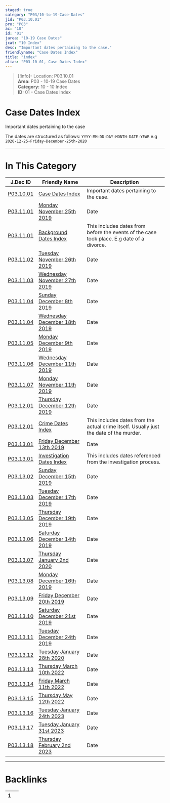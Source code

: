 ```yaml
---  
staged: true  
category: "P03/10-to-19-Case-Dates"  
jid: "P03.10.01"  
pro: "P03"  
ac: "10"  
id: "01"  
jarea: "10-19 Case Dates"  
jcat: "10 Index"  
desc: "Important dates pertaining to the case."  
friendlyname: "Case Dates Index"  
title: "index"  
alias: "P03-10-01, Case Dates Index"  
---  
```

>[!info]- Location: P03.10.01  
>**Area:** P03 - 10-19 Case Dates  
>**Category:** 10 - 10 Index  
>**ID:** 01 - Case Dates Index  
  
# Case Dates Index  
Important dates pertaining to the case  
  
The dates are structured as follows: `YYYY-MM-DD-DAY-MONTH-DATE-YEAR` e.g `2020-12-25-Friday-December-25th-2020`  
  
  
  
---  
# In This Category  
  
| J.Dec ID                                                                                                                       | Friendly Name                                                                                                                                     | Description                                                                               |  
| ------------------------------------------------------------------------------------------------------------------------------ | ------------------------------------------------------------------------------------------------------------------------------------------------- | ----------------------------------------------------------------------------------------- |  
| [P03.10.01](index.md#)                                                          | [Case Dates Index](index.md#)                                                                      | Important dates pertaining to the case.                                                   |  
| [P03.11.01](./11-Background-Dates/2019-11-25-Monday-November-25th-2019.md#)       | [Monday November 25th 2019](./11-Background-Dates/2019-11-25-Monday-November-25th-2019.md#)          | Date                                                                                      |  
| [P03.11.01](./11-Background-Dates/index.md#)                                      | [Background Dates Index](./11-Background-Dates/index.md#)                                            | This includes dates from before the events of the case took place. E.g date of a divorce. |  
| [P03.11.02](./11-Background-Dates/2019-11-26-Tuesday-November-26th-2019.md#)      | [Tuesday November 26th 2019](./11-Background-Dates/2019-11-26-Tuesday-November-26th-2019.md#)        | Date                                                                                      |  
| [P03.11.03](./11-Background-Dates/2019-11-27-Wednesday-November-27th-2019.md#)    | [Wednesday November 27th 2019](./11-Background-Dates/2019-11-27-Wednesday-November-27th-2019.md#)    | Date                                                                                      |  
| [P03.11.04](./11-Background-Dates/2019-12-08-Sunday-December-8th-2019.md#)        | [Sunday December 8th 2019](./11-Background-Dates/2019-12-08-Sunday-December-8th-2019.md#)            | Date                                                                                      |  
| [P03.11.04](./11-Background-Dates/2019-12-18-Wednesday-December-18th-2019.md#) | [Wednesday December 18th 2019](./11-Background-Dates/2019-12-18-Wednesday-December-18th-2019.md#) | Date                                                                                      |  
| [P03.11.05](./11-Background-Dates/2019-12-09-Monday-December-9th-2019.md#)        | [Monday December 9th 2019](./11-Background-Dates/2019-12-09-Monday-December-9th-2019.md#)            | Date                                                                                      |  
| [P03.11.06](./11-Background-Dates/2019-12-11-Wednesday-December-11th-2019.md#)    | [Wednesday December 11th 2019](./11-Background-Dates/2019-12-11-Wednesday-December-11th-2019.md#)    | Date                                                                                      |  
| [P03.11.07](./11-Background-Dates/2019-11-11-Monday-November-11th-2019.md#)       | [Monday November 11th 2019](./11-Background-Dates/2019-11-11-Monday-November-11th-2019.md#)          | Date                                                                                      |  
| [P03.12.01](./12-Crime-Dates/2019-12-12-Thursday-December-12-2019.md#)            | [Thursday December 12th 2019](./12-Crime-Dates/2019-12-12-Thursday-December-12-2019.md#)             | Date                                                                                      |  
| [P03.12.01](./12-Crime-Dates/index.md#)                                           | [Crime Dates Index](./12-Crime-Dates/index.md#)                                                      | This includes dates from the actual crime itself. Usually just the date of the murder.    |  
| [P03.13.01](./13-Investigation-Dates/2019-12-13-Friday-December-13-2019.md#)      | [Friday December 13th 2019](./13-Investigation-Dates/2019-12-13-Friday-December-13-2019.md#)         | Date                                                                                      |  
| [P03.13.01](./13-Investigation-Dates/index.md#)                                   | [Investigation Dates Index](./13-Investigation-Dates/index.md#)                                      | This includes dates referenced from the investigation process.                            |  
| [P03.13.02](./13-Investigation-Dates/2019-12-15-Sunday-December-15-2019.md#)      | [Sunday December 15th 2019](./13-Investigation-Dates/2019-12-15-Sunday-December-15-2019.md#)         | Date                                                                                      |  
| [P03.13.03](./13-Investigation-Dates/2019-12-17-Tuesday-December-17th-2019.md#)   | [Tuesday December 17th 2019](./13-Investigation-Dates/2019-12-17-Tuesday-December-17th-2019.md#)     | Date                                                                                      |  
| [P03.13.05](./13-Investigation-Dates/2019-12-19-Thursday-December-19th-2019.md#)  | [Thursday December 19th 2019](./13-Investigation-Dates/2019-12-19-Thursday-December-19th-2019.md#)   | Date                                                                                      |  
| [P03.13.06](./13-Investigation-Dates/2019-12-14-Saturday-December-14th-2019.md#)  | [Saturday December 14th 2019](./13-Investigation-Dates/2019-12-14-Saturday-December-14th-2019.md#)   | Date                                                                                      |  
| [P03.13.07](./13-Investigation-Dates/2020-01-02-Thursday-January-2nd-2020.md#)    | [Thursday January 2nd 2020](./13-Investigation-Dates/2020-01-02-Thursday-January-2nd-2020.md#)       | Date                                                                                      |  
| [P03.13.08](./13-Investigation-Dates/2019-12-16-Monday-December-16th-2019.md#)    | [Monday December 16th 2019](./13-Investigation-Dates/2019-12-16-Monday-December-16th-2019.md#)       | Date                                                                                      |  
| [P03.13.09](./13-Investigation-Dates/2019-12-20-Friday-December-20th-2019.md#)    | [Friday December 20th 2019](./13-Investigation-Dates/2019-12-20-Friday-December-20th-2019.md#)       | Date                                                                                      |  
| [P03.13.10](./13-Investigation-Dates/2019-12-21-Saturday-December-21st-2019.md#)  | [Saturday December 21st 2019](./13-Investigation-Dates/2019-12-21-Saturday-December-21st-2019.md#)   | Date                                                                                      |  
| [P03.13.11](./13-Investigation-Dates/2019-12-24-Tuesday-December-24th-2019.md#)   | [Tuesday December 24th 2019](./13-Investigation-Dates/2019-12-24-Tuesday-December-24th-2019.md#)     | Date                                                                                      |  
| [P03.13.12](./13-Investigation-Dates/2020-1-28-Tuesday-January-28th-2020.md#)     | [Tuesday January 28th 2020](./13-Investigation-Dates/2020-1-28-Tuesday-January-28th-2020.md#)        | Date                                                                                      |  
| [P03.13.13](./13-Investigation-Dates/2022-3-10-Thursday-March-10th-2022.md#)      | [Thursday March 10th 2022](./13-Investigation-Dates/2022-3-10-Thursday-March-10th-2022.md#)          | Date                                                                                      |  
| [P03.13.14](./13-Investigation-Dates/2022-3-11-Friday-March-11th-2022.md#)        | [Friday March 11th 2022](./13-Investigation-Dates/2022-3-11-Friday-March-11th-2022.md#)              | Date                                                                                      |  
| [P03.13.15](./13-Investigation-Dates/2022-5-12-Thursday-May-12th-2022.md#)        | [Thursday May 12th 2022](./13-Investigation-Dates/2022-5-12-Thursday-May-12th-2022.md#)              | Date                                                                                      |  
| [P03.13.16](./13-Investigation-Dates/2023-1-24-Tuesday-January-24th-2023.md#)     | [Tuesday January 24th 2023](./13-Investigation-Dates/2023-1-24-Tuesday-January-24th-2023.md#)        | Date                                                                                      |  
| [P03.13.17](./13-Investigation-Dates/2023-1-31-Tuesday-January-31st-2023.md#)     | [Tuesday January 31st 2023](./13-Investigation-Dates/2023-1-31-Tuesday-January-31st-2023.md#)        | Date                                                                                      |  
| [P03.13.18](./13-Investigation-Dates/2023-02-02-Thursday-February-2nd-2023.md#)   | [Thursday February 2nd 2023](./13-Investigation-Dates/2023-02-02-Thursday-February-2nd-2023.md#)     | Date                                                                                      |  
  
  
---  
# Backlinks  
<div><table class="dataview table-view-table"><thead class="table-view-thead"><tr class="table-view-tr-header"><th class="table-view-th"><span></span><span class="dataview small-text">1</span></th><th class="table-view-th"><span></span></th></tr></thead><tbody class="table-view-tbody"></tbody></table></div>